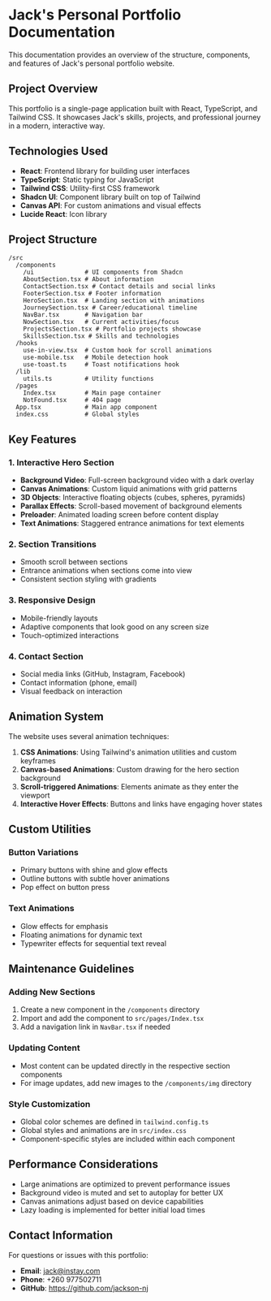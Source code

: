 
# Jack's Personal Portfolio Documentation

This documentation provides an overview of the structure, components, and features of Jack's personal portfolio website.

## Project Overview

This portfolio is a single-page application built with React, TypeScript, and Tailwind CSS. It showcases Jack's skills, projects, and professional journey in a modern, interactive way.

## Technologies Used

- **React**: Frontend library for building user interfaces
- **TypeScript**: Static typing for JavaScript
- **Tailwind CSS**: Utility-first CSS framework
- **Shadcn UI**: Component library built on top of Tailwind
- **Canvas API**: For custom animations and visual effects
- **Lucide React**: Icon library

## Project Structure

```
/src
  /components
    /ui              # UI components from Shadcn
    AboutSection.tsx # About information
    ContactSection.tsx # Contact details and social links
    FooterSection.tsx # Footer information
    HeroSection.tsx  # Landing section with animations
    JourneySection.tsx # Career/educational timeline
    NavBar.tsx       # Navigation bar
    NowSection.tsx   # Current activities/focus
    ProjectsSection.tsx # Portfolio projects showcase
    SkillsSection.tsx # Skills and technologies
  /hooks
    use-in-view.tsx  # Custom hook for scroll animations
    use-mobile.tsx   # Mobile detection hook
    use-toast.ts     # Toast notifications hook
  /lib
    utils.ts         # Utility functions
  /pages
    Index.tsx        # Main page container
    NotFound.tsx     # 404 page
  App.tsx            # Main app component
  index.css          # Global styles
```

## Key Features

### 1. Interactive Hero Section
- **Background Video**: Full-screen background video with a dark overlay
- **Canvas Animations**: Custom liquid animations with grid patterns
- **3D Objects**: Interactive floating objects (cubes, spheres, pyramids)
- **Parallax Effects**: Scroll-based movement of background elements
- **Preloader**: Animated loading screen before content display
- **Text Animations**: Staggered entrance animations for text elements

### 2. Section Transitions
- Smooth scroll between sections
- Entrance animations when sections come into view
- Consistent section styling with gradients

### 3. Responsive Design
- Mobile-friendly layouts
- Adaptive components that look good on any screen size
- Touch-optimized interactions

### 4. Contact Section
- Social media links (GitHub, Instagram, Facebook)
- Contact information (phone, email)
- Visual feedback on interaction

## Animation System

The website uses several animation techniques:

1. **CSS Animations**: Using Tailwind's animation utilities and custom keyframes
2. **Canvas-based Animations**: Custom drawing for the hero section background
3. **Scroll-triggered Animations**: Elements animate as they enter the viewport
4. **Interactive Hover Effects**: Buttons and links have engaging hover states

## Custom Utilities

### Button Variations
- Primary buttons with shine and glow effects
- Outline buttons with subtle hover animations
- Pop effect on button press

### Text Animations
- Glow effects for emphasis
- Floating animations for dynamic text
- Typewriter effects for sequential text reveal

## Maintenance Guidelines

### Adding New Sections
1. Create a new component in the `/components` directory
2. Import and add the component to `src/pages/Index.tsx`
3. Add a navigation link in `NavBar.tsx` if needed

### Updating Content
- Most content can be updated directly in the respective section components
- For image updates, add new images to the `/components/img` directory

### Style Customization
- Global color schemes are defined in `tailwind.config.ts`
- Global styles and animations are in `src/index.css`
- Component-specific styles are included within each component

## Performance Considerations

- Large animations are optimized to prevent performance issues
- Background video is muted and set to autoplay for better UX
- Canvas animations adjust based on device capabilities
- Lazy loading is implemented for better initial load times

## Contact Information

For questions or issues with this portfolio:
- **Email**: jack@instay.com
- **Phone**: +260 977502711
- **GitHub**: https://github.com/jackson-nj

